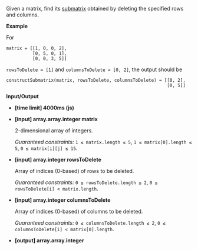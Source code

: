 ﻿Given a matrix, find its [submatrix](keyword://submatrix) obtained by deleting the specified rows and columns.

**Example**

For

```
matrix = [[1, 0, 0, 2], 
          [0, 5, 0, 1], 
          [0, 0, 3, 5]]

```

`rowsToDelete = [1]` and `columnsToDelete = [0, 2]`, the output should be

```
constructSubmatrix(matrix, rowsToDelete, columnsToDelete) = [[0, 2],
                                                             [0, 5]]

```

**Input/Output**

*   **[time limit] 4000ms (js)**

*   **[input] array.array.integer matrix**

    2-dimensional array of integers.

    _Guaranteed constraints:_
    `1 ≤ matrix.length ≤ 5`,
    `1 ≤ matrix[0].length ≤ 5`,
    `0 ≤ matrix[i][j] ≤ 15`.

*   **[input] array.integer rowsToDelete**

    Array of indices (0-based) of rows to be deleted.

    _Guaranteed constraints:_
    `0 ≤ rowsToDelete.length ≤ 2`,
    `0 ≤ rowsToDelete[i] < matrix.length`.

*   **[input] array.integer columnsToDelete**

    Array of indices (0-based) of columns to be deleted.

    _Guaranteed constraints:_
    `0 ≤ columnsToDelete.length ≤ 2`,
    `0 ≤ columnsToDelete[i] < matrix[0].length`.

*   **[output] array.array.integer**